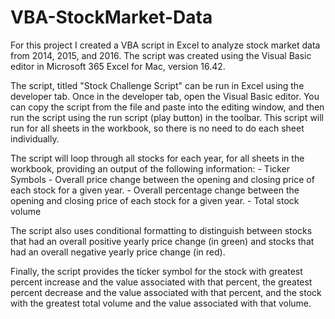 # VBA-StockMarket-Data
For this project I created a VBA script in Excel to analyze stock market data from 2014, 2015, and 2016. The script was created using  the Visual Basic editor in Microsoft 365 Excel for Mac, version 16.42. 

The script, titled "Stock Challenge Script" can be run in Excel using the developer tab. Once in the developer tab, open the Visual Basic editor. You can copy the script from the file and paste into the editing window, and then run the script using the run script (play button) in the toolbar. This script will run for all sheets in the workbook, so there is no need to do each sheet individually. 

The script will loop through all stocks for each year, for all sheets in the workbook, providing an output of the following information: 
    -  Ticker Symbols
    -  Overall price change between the opening and closing price of each stock for a given year. 
    -  Overall percentage change between the opening and closing price of each stock for a given year. 
    -  Total stock volume
    
The script also uses conditional formatting to distinguish between stocks that had an overall positive yearly price change (in green) and stocks that had an overall negative yearly price change (in red). 

Finally, the script provides the ticker symbol for the stock with greatest percent increase and the value associated with that percent, the greatest percent decrease and the value associated with that percent, and the stock with the greatest total volume and the value associated with that volume. 
